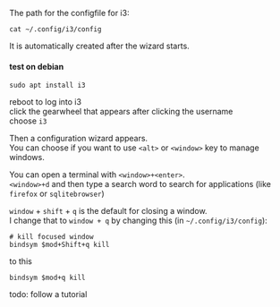 The path for the configfile for i3:
```
cat ~/.config/i3/config
```
It is automatically created after the wizard starts.

#### test on debian

```
sudo apt install i3
```

reboot to log into i3\
click the gearwheel that appears after clicking the username\
choose `i3`

Then a configuration wizard appears.\
You can choose if you want to use `<alt>` or `<window>` key to manage windows.

You can open a terminal with `<window>+<enter>`.\
`<window>+d` and then type a search word to search for applications (like `firefox` or `sqlitebrowser`)

`window` + `shift` + `q` is the default for closing a window.\
I change that to `window + q` by changing this (in `~/.config/i3/config`):
```
# kill focused window
bindsym $mod+Shift+q kill
```
to this
```
bindsym $mod+q kill
```

todo: follow a tutorial
